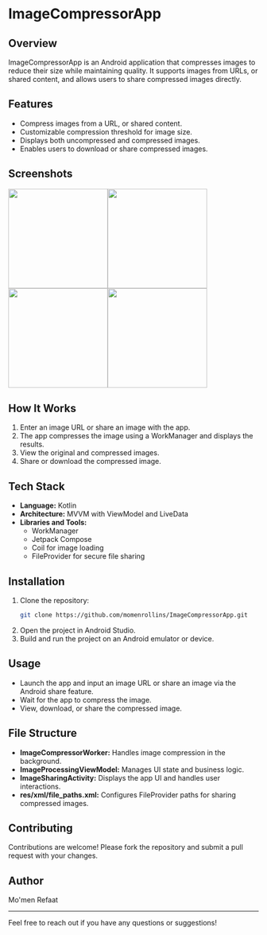 # ImageCompressorApp

## Overview
ImageCompressorApp is an Android application that compresses images to reduce their size while maintaining quality. It supports images from URLs, or shared content, and allows users to share compressed images directly.

## Features
- Compress images from a URL, or shared content.
- Customizable compression threshold for image size.
- Displays both uncompressed and compressed images.
- Enables users to download or share compressed images.

## Screenshots
<img src="https://github.com/user-attachments/assets/22722e97-e5f8-4565-a6a8-f066bc066b23" width=200><img src="https://github.com/user-attachments/assets/f4427019-98a8-4c21-921f-ff47392ee451" width=200>
<img src="https://github.com/user-attachments/assets/2bae9453-90a0-4dbf-bef9-4c013002976c" width=200><img src="https://github.com/user-attachments/assets/804c50c7-89ce-44ed-96c7-2f3883f2c5fb" width=200>
## How It Works
1. Enter an image URL or share an image with the app.
2. The app compresses the image using a WorkManager and displays the results.
3. View the original and compressed images.
4. Share or download the compressed image.

## Tech Stack
- **Language:** Kotlin
- **Architecture:** MVVM with ViewModel and LiveData
- **Libraries and Tools:**
  - WorkManager
  - Jetpack Compose
  - Coil for image loading
  - FileProvider for secure file sharing

## Installation
1. Clone the repository:
   ```bash
   git clone https://github.com/momenrollins/ImageCompressorApp.git
   ```
2. Open the project in Android Studio.
3. Build and run the project on an Android emulator or device.

## Usage
- Launch the app and input an image URL or share an image via the Android share feature.
- Wait for the app to compress the image.
- View, download, or share the compressed image.

## File Structure
- **ImageCompressorWorker:** Handles image compression in the background.
- **ImageProcessingViewModel:** Manages UI state and business logic.
- **ImageSharingActivity:** Displays the app UI and handles user interactions.
- **res/xml/file_paths.xml:** Configures FileProvider paths for sharing compressed images.

## Contributing
Contributions are welcome! Please fork the repository and submit a pull request with your changes.

## Author
Mo'men Refaat

---
Feel free to reach out if you have any questions or suggestions!


